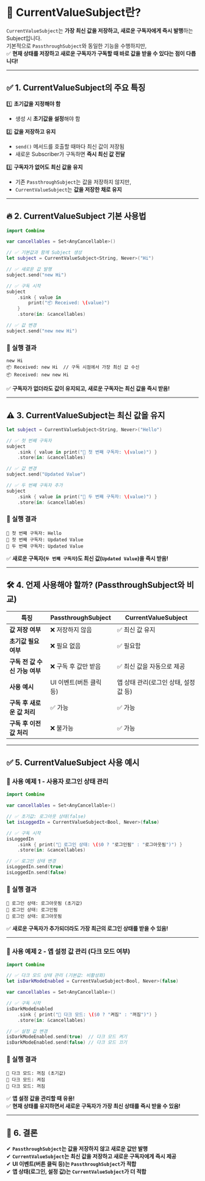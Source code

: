
# 🚀 CurrentValueSubject란?

`CurrentValueSubject`는 **가장 최신 값을 저장하고, 새로운 구독자에게 즉시 발행**하는 Subject입니다.  
기본적으로 `PassthroughSubject`와 동일한 기능을 수행하지만,  
✅ **현재 상태를 저장하고 새로운 구독자가 구독할 때 바로 값을 받을 수 있다는 점이 다릅니다!**  

---

## ✅ 1. CurrentValueSubject의 주요 특징

1️⃣ **초기값을 지정해야 함**  
   - 생성 시 **초기값을 설정**해야 함  

2️⃣ **값을 저장하고 유지**  
   - `send()` 메서드를 호출할 때마다 최신 값이 저장됨  
   - 새로운 Subscriber가 구독하면 **즉시 최신 값 전달**  

3️⃣ **구독자가 없어도 최신 값을 유지**  
   - 기존 `PassthroughSubject`는 값을 저장하지 않지만,  
   - `CurrentValueSubject`는 **값을 저장한 채로 유지**  

---

## 🔥 2. CurrentValueSubject 기본 사용법

```swift
import Combine

var cancellables = Set<AnyCancellable>()

// ✅ 기본값과 함께 Subject 생성
let subject = CurrentValueSubject<String, Never>("Hi")

// ✅ 새로운 값 발행
subject.send("new Hi") 

// ✅ 구독 시작
subject
    .sink { value in
        print("📦 Received: \(value)")
    }
    .store(in: &cancellables)

// ✅ 값 변경
subject.send("new new Hi")
```

### 📝 실행 결과
```
new Hi
📦 Received: new Hi  // 구독 시점에서 가장 최신 값 수신
📦 Received: new new Hi
```
✅ **구독자가 없더라도 값이 유지되고, 새로운 구독자는 최신 값을 즉시 받음!**  

---

## ⚠️ 3. CurrentValueSubject는 최신 값을 유지

```swift
let subject = CurrentValueSubject<String, Never>("Hello")

// ✅ 첫 번째 구독자
subject
    .sink { value in print("👤 첫 번째 구독자: \(value)") }
    .store(in: &cancellables)

// ✅ 값 변경
subject.send("Updated Value")

// ✅ 두 번째 구독자 추가
subject
    .sink { value in print("👥 두 번째 구독자: \(value)") }
    .store(in: &cancellables)
```

### 📝 실행 결과
```
👤 첫 번째 구독자: Hello
👤 첫 번째 구독자: Updated Value
👥 두 번째 구독자: Updated Value
```
✅ **새로운 구독자(`두 번째 구독자`)도 최신 값(`Updated Value`)을 즉시 받음!**  

---

## 🛠 4. 언제 사용해야 할까? (PassthroughSubject와 비교)

| 특징 | PassthroughSubject | CurrentValueSubject |
|----------------|----------------|----------------|
| **값 저장 여부** | ❌ 저장하지 않음 | ✅ 최신 값 유지 |
| **초기값 필요 여부** | ❌ 필요 없음 | ✅ 필요함 |
| **구독 전 값 수신 가능 여부** | ❌ 구독 후 값만 받음 | ✅ 최신 값을 자동으로 제공 |
| **사용 예시** | UI 이벤트(버튼 클릭 등) | 앱 상태 관리(로그인 상태, 설정 값 등) |
| **구독 후 새로운 값 처리** | ✅ 가능 | ✅ 가능 |
| **구독 후 이전 값 처리** | ❌ 불가능 | ✅ 가능 |

---

## ✅ 5. CurrentValueSubject 사용 예시

### 🎯 **사용 예제 1 - 사용자 로그인 상태 관리**
```swift
import Combine

var cancellables = Set<AnyCancellable>()

// ✅ 초기값: 로그아웃 상태(false)
let isLoggedIn = CurrentValueSubject<Bool, Never>(false)

// ✅ 구독 시작
isLoggedIn
    .sink { print("🔐 로그인 상태: \($0 ? "로그인됨" : "로그아웃됨")") }
    .store(in: &cancellables)

// ✅ 로그인 상태 변경
isLoggedIn.send(true)
isLoggedIn.send(false)
```

### 📝 실행 결과
```
🔐 로그인 상태: 로그아웃됨 (초기값)
🔐 로그인 상태: 로그인됨
🔐 로그인 상태: 로그아웃됨
```
✅ **새로운 구독자가 추가되더라도 가장 최근의 로그인 상태를 받을 수 있음!**  

---

### 🎯 **사용 예제 2 - 앱 설정 값 관리 (다크 모드 여부)**
```swift
import Combine

// ✅ 다크 모드 상태 관리 (기본값: 비활성화)
let isDarkModeEnabled = CurrentValueSubject<Bool, Never>(false)

var cancellables = Set<AnyCancellable>()

// ✅ 구독 시작
isDarkModeEnabled
    .sink { print("🌙 다크 모드: \($0 ? "켜짐" : "꺼짐")") }
    .store(in: &cancellables)

// ✅ 설정 값 변경
isDarkModeEnabled.send(true)  // 다크 모드 켜기
isDarkModeEnabled.send(false) // 다크 모드 끄기
```

### 📝 실행 결과
```
🌙 다크 모드: 꺼짐 (초기값)
🌙 다크 모드: 켜짐
🌙 다크 모드: 꺼짐
```
✅ **앱 설정 값을 관리할 때 유용!**  
✅ **현재 상태를 유지하면서 새로운 구독자가 가장 최신 상태를 즉시 받을 수 있음!**  

---

## 🏁 6. 결론

✔ **`PassthroughSubject`는 값을 저장하지 않고 새로운 값만 발행**  
✔ **`CurrentValueSubject`는 최신 값을 저장하고 새로운 구독자에게 즉시 제공**  
✔ **UI 이벤트(버튼 클릭 등)는 `PassthroughSubject`가 적합**  
✔ **앱 상태(로그인, 설정 값)는 `CurrentValueSubject`가 더 적합**  
